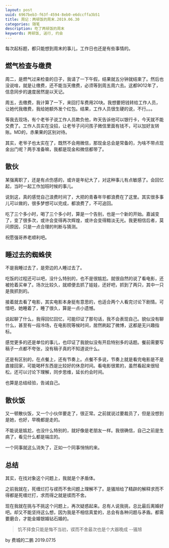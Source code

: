 ```yaml
---
layout: post
uuid: 6967beb3-f63f-4594-8eb0-e6dccffa3b51
title: 周记：两顿饭的周末.2019.06.30
categories: 随笔
description: 吃了两顿饭的周末
keywords: 两顿饭, 送行, 约会
---
```


每次起标题，都只能想到周末的事儿，工作日也还是有些事情的。

## 燃气检查与缴费

周二，是燃气过来检查的日子，我请了一下午假，结果就五分钟就结束了。然后也没说啥，就是让缴费，还不能当天缴费，必须等到周五周六去。这都9012年了，信息同步的速度居然是以天记。

周五，去缴费，我计算了一下，来回打车费用20块。我想要把钱转给工作人员，让她代我缴费，我给她额外发个红包。结果，工作人员很生硬的说，不行。。。

等我去现场，有个老爷子说工作人员欺负他，昨天告诉他可以银行卡，今天就不能交费了。工作人员实在没招，让老爷子问问孩子微信里面有钱不，可以加好友转账。MD的，赤果果的区别对待。

其实，老爷子也太实在了，既然不会用微信，那现金总会是常备的，为啥不带点现金出门呢？两手准备嘛，我都是现金和微信都带了。

## 散伙

某强离职了，还是有点伤感的，或许是年纪大了，对这种事儿有点敏感了。会回忆起，当时一起工作加班时候的事儿。

说到这，真的感觉自己浪费时间了，大把的青春年华都浪费在了这里。其实很多事儿可以做的，很多梦想可以完成，都浪费了，不可追回。

吃了三个多小时，喝了三个多小时，算是一个告别，也是一个新的开始。嘉诚变了，变了很多次，或许会变得再次辉煌，或许会变得黯淡无光。我更相信后者，莫问原因，只是一点合理的判断与猜测。

祝愿强哥养老顺利吧。

## 睡过去的蜘蛛侠

不是我睡过去了，是旁边的人睡过去了。

吃饭的过程还可以吧，没什么特别的，也不是很尴尬。就很自然的说了看电影，还被抢着买单了。场次比较久，就顺便去抓了娃娃，还好吧，抓到了两只，其中一只是我抓到的。

接着就去看了电影，其实电影本身挺有意思的，也适合两个人看完讨论下剧情。可惜吧，她睡着了，睡了很久，算是一点小遗憾。

说起聊了什么，我得回忆回忆，可能印证了那句话，我不会表现自己。貌似没有聊什么，甚至有一段冷场，在电影院等候时间，居然刷起了微博，这都是无兴趣指标。

感觉更多的还是单位的事儿，也印证了我貌似没有开启特别多的话题。餐前需要写稿子一点都不夸张，没有稿子真的不知道说什么。

还是有区别的，在点餐上，还有节奏上。点餐不多说，节奏上就是看完电影是不是直接回家，可能喝杯东西是比较好的休息时间。看电影很累的，虽然看起来很轻松，还可以讨论下理解，同步思维，延长约会时间。

也算是总结经验，告诫自己。

## 散伙饭

又一顿散伙饭，又一个小伙伴要走了，很正常。之前就说过要裁员了，但是没想到是她，也好，早晚都是走的。

不能说是尴尬，也没什么特别的，就好像是老朋友一样。我很确信，自己之前是生病了，看见什么都是端庄的。

一个同事就这么消失了，正如一个同事悄悄的来。

## 总结

其实，在找对象这个问题上，我就是个矛盾体。

之前我就在，死缠烂打与锲而不舍问题上理解不了。是骚旭给了精辟的解释求而不得都是死缠烂打，求而得之就是锲而不舍。

现在我就在挑与不挑这个问题上，再次疑惑起来。总有人说我挑，总比最后离婚好吧。却又不能坚持这么想，因为我是不相信真爱的，总会有各种问题与矛盾。都需要磨合，才能金婚银婚钻石婚的。

> 饥不择食只能是悔不当初，锲而不舍最次也是个大器晚成  --骚旭

by 费城的二鹏 2019.07.15
